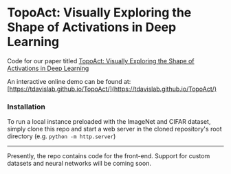 # TopoAct: Visually Exploring the Shape of Activations in Deep Learning
Code for our paper titled [TopoAct: Visually Exploring the Shape of Activations in Deep Learning](https://arxiv.org/abs/1912.06332)

An interactive online demo can be found at: [https://tdavislab.github.io/TopoAct/](https://tdavislab.github.io/TopoAct/)

### Installation

To run a local instance preloaded with the ImageNet and CIFAR dataset, simply clone this repo and start a web server in the cloned repository's root directory (e.g. `python -m http.server`)

<hr>
Presently, the repo contains code for the front-end. Support for custom datasets and neural networks will be coming soon.